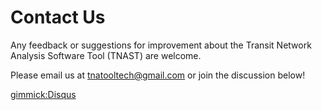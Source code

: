Contact Us
=========

Any feedback or suggestions for improvement about the Transit Network Analysis Software Tool (TNAST) are welcome.

Please email us at tnatooltech@gmail.com or join the discussion below!

[gimmick:Disqus](tnatool)